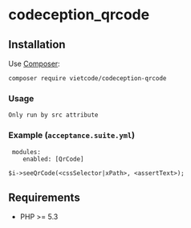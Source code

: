 # codeception_qrcode

## Installation 
Use [Composer](https://getcomposer.org/):
```
composer require vietcode/codeception-qrcode
```
### Usage
```Only run by src attribute```
### Example (`acceptance.suite.yml`)
 
     modules:
        enabled: [QrCode]

```
$i->seeQrCode(<cssSelector|xPath>, <assertText>);
```
## Requirements 
* PHP >= 5.3
